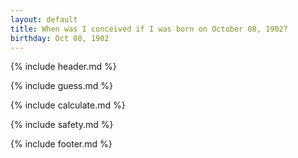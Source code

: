 ```yaml
---
layout: default
title: When was I conceived if I was born on October 08, 1902?
birthday: Oct 08, 1902
---
```


{% include header.md %}

{% include guess.md %}

{% include calculate.md %}

{% include safety.md %}

{% include footer.md %}



